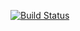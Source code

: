 [![Build Status](https://travis-ci.org/Bomza91/bootcamp-terminal-tests.svg?branch=master)](https://travis-ci.org/Bomza91/bootcamp-terminal-tests)